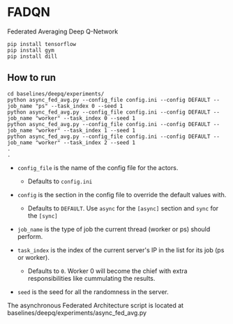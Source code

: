 # FADQN
Federated Averaging Deep Q-Network

```
pip install tensorflow
pip install gym
pip install dill
```
## How to run ##

    cd baselines/deepq/experiments/
    python async_fed_avg.py --config_file config.ini --config DEFAULT --job_name "ps" --task_index 0 --seed 1
    python async_fed_avg.py --config_file config.ini --config DEFAULT --job_name "worker" --task_index 0 --seed 1
    python async_fed_avg.py --config_file config.ini --config DEFAULT --job_name "worker" --task_index 1 --seed 1
    python async_fed_avg.py --config_file config.ini --config DEFAULT --job_name "worker" --task_index 2 --seed 1
    .
    .
    
* `config_file` is the name of the config file for the actors.
    * Defaults to `config.ini`
    
* `config` is the section in the config file to override the default values with.
    * Defaults to `DEFAULT`. Use `async` for the `[async]` section and `sync` for the `[sync]`

* `job_name` is the type of job the current thread (worker or ps) should perform.

* `task_index` is the index of the current server's IP in the list for its job (ps or worker).
    * Defaults to `0`. Worker 0 will become the chief with extra responsibilities like cummulating the results.

* `seed` is the seed for all the randomness in the server.

The asynchronous Federated Architecture script is located at
    baselines/deepq/experiments/async_fed_avg.py
